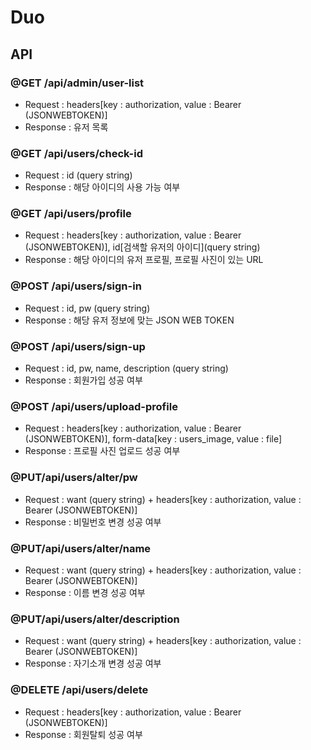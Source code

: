 # Duo 

## API

### @GET /api/admin/user-list
- Request : headers[key : authorization, value : Bearer (JSONWEBTOKEN)]
- Response : 유저 목록

### @GET /api/users/check-id
- Request : id (query string)
- Response : 해당 아이디의 사용 가능 여부

### @GET /api/users/profile
- Request : headers[key : authorization, value : Bearer (JSONWEBTOKEN)], id[검색할 유저의 아이디](query string)
- Response : 해당 아이디의 유저 프로필, 프로필 사진이 있는 URL

### @POST /api/users/sign-in
- Request : id, pw (query string)
- Response : 해당 유저 정보에 맞는 JSON WEB TOKEN

### @POST /api/users/sign-up
- Request : id, pw, name, description (query string)
- Response : 회원가입 성공 여부

### @POST /api/users/upload-profile
- Request : headers[key : authorization, value : Bearer (JSONWEBTOKEN)], form-data[key : users_image, value : file]
- Response : 프로필 사진 업로드 성공 여부

### @PUT/api/users/alter/pw
- Request : want (query string) + headers[key : authorization, value : Bearer (JSONWEBTOKEN)]
- Response : 비밀번호 변경 성공 여부

### @PUT/api/users/alter/name
- Request : want (query string) + headers[key : authorization, value : Bearer (JSONWEBTOKEN)]
- Response : 이름 변경 성공 여부

### @PUT/api/users/alter/description
- Request : want (query string) + headers[key : authorization, value : Bearer (JSONWEBTOKEN)]
- Response : 자기소개 변경 성공 여부

### @DELETE /api/users/delete
- Request : headers[key : authorization, value : Bearer (JSONWEBTOKEN)]
- Response : 회원탈퇴 성공 여부